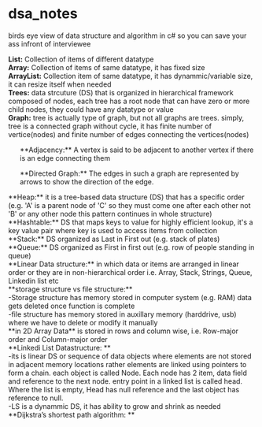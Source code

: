 # dsa_notes
birds eye view of data structure and algorithm in c# so you can save your ass infront of interviewee



**List:** Collection of items of different datatype <br />
**Array:** Collection of items of same datatype, it has fixed size <br />
**ArrayList:** Collection item of same datatype, it has dynammic/variable size, it can resize itself when needed <br />
**Trees:** data strcuture (DS) that is organized in hierarchical framework composed of nodes, each tree has a root node that can have zero or more child nodes, they could have any datatype or value <br />
**Graph:** tree is actually type of graph, but not all graphs are trees. simply, tree is a connected graph without cycle, it has finite number of vertice(nodes) and finite number of edges connecting the vertices(nodes) <br />
<ul> **Adjacency:** A vertex is said to be adjacent to another vertex if there is an edge connecting them </ul>
<ul> **Directed Graph:** The edges in such a graph are represented by arrows to show the direction of the edge. </ul>
**Heap:** it is a tree-based data structure (DS) that has a specific order (e.g. 'A' is a parent node of 'C' so they must come one after each other not 'B' or any other node this pattern continues in whole structure) <br />
**Hashtable:** DS that maps keys to value for highly efficient lookup, it's a key value pair where key is used to access items from collection <br />
**Stack:** DS organized as Last in First out (e.g. stack of plates) <br />
**Queue:** DS organized as First in first out (e.g. row of people standing in queue) <br />
**Linear Data structure:** in which data or items are arranged in linear order or they are in non-hierarchical order i.e. Array, Stack, Strings, Queue, Linkedin list etc<br />
**storage structure vs file structure:** <br />
-Storage structure has memory stored in computer system (e.g. RAM) data gets deleted once function is complete<br />
-file structure has memory stored in auxillary memory (harddrive, usb)  where we have to delete or modify it manually<br />
**in 2D Array Data** is stored in rows and column wise, i.e. Row-major order and Column-major order<br />
**Linkedi List Datastructure: ** <br />
-its is linear DS or sequence of data objects where elements are not stored in adjacent memory locations rather elements are linked using pointers to form a chain. each object is called Node. Each node has 2 item, data field and reference to the next node. entry point in a linked list is called head. Where the list is empty, Head has null reference and the last object has reference to null.<br />
-LS is a dynammic DS, it has ability to grow and shrink as needed
**Dijkstra’s shortest path algorithm: ** <br />

